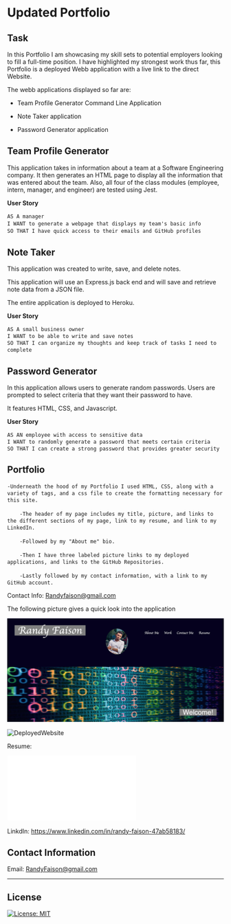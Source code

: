 # Updated Portfolio 

## Task

In this Portfolio I am showcasing my skill sets to potential employers looking to fill a full-time position. I have highlighted my strongest work thus far, this Portfolio is a deployed Webb application with a live link to the direct Website. 

The webb applications displayed so far are:

- Team Profile Generator Command Line Application

- Note Taker application

- Password Generator application

## Team Profile Generator

This application takes in information about a team at a Software Engineering company. It then generates an HTML page to display all the information that was entered about the team. Also, all four of the class modules (employee, intern, manager, and engineer) are tested using Jest.

**User Story**

```md
AS A manager
I WANT to generate a webpage that displays my team's basic info
SO THAT I have quick access to their emails and GitHub profiles
```



 ## Note Taker

 This application was created to write, save, and delete notes. 
   
This application will use an Express.js back end and will save and retrieve note data from a JSON file.

The entire application is deployed to Heroku.

 **User Story**

```
AS A small business owner
I WANT to be able to write and save notes
SO THAT I can organize my thoughts and keep track of tasks I need to complete
```

## Password Generator

In this application allows users to generate random passwords. Users are prompted to select criteria that they want their password to have.  

It features HTML, CSS, and Javascript. 


**User Story**

```
AS AN employee with access to sensitive data
I WANT to randomly generate a password that meets certain criteria
SO THAT I can create a strong password that provides greater security
```


## Portfolio

    -Underneath the hood of my Portfolio I used HTML, CSS, along with a variety of tags, and a css file to create the formatting necessary for this site. 

        -The header of my page includes my title, picture, and links to the different sections of my page, link to my resume, and link to my LinkedIn. 
        
        -Followed by my "About me" bio.

        -Then I have three labeled picture links to my deployed applications, and links to the GitHub Repositories. 
        
        -Lastly followed by my contact information, with a link to my GitHub account. 

Contact Info: Randyfaison@gmail.com

The following picture gives a quick look into the application 

![portfolio](portfoliolook.png)



![DeployedWebsite](https://randyfasion.github.io/RandyPortfolio/)


Resume:

![resume](RandyFaison-Resume.pdf)

LinkdIn:
https://www.linkedin.com/in/randy-faison-47ab58183/

## Contact Information
Email: RandyFaison@gmail.com


- - -
## License
 [![License: MIT](https://img.shields.io/badge/License-MIT-yellow.svg)](https://opensource.org/licenses/MIT)
